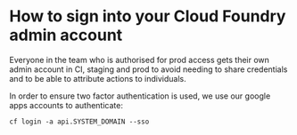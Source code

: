 # How to sign into your Cloud Foundry admin account

Everyone in the team who is authorised for prod access gets their own admin
account in CI, staging and prod to avoid needing to share credentials and to be
able to attribute actions to individuals.

In order to ensure two factor authentication is used, we use our google apps accounts to authenticate:

`cf login -a api.SYSTEM_DOMAIN --sso`

